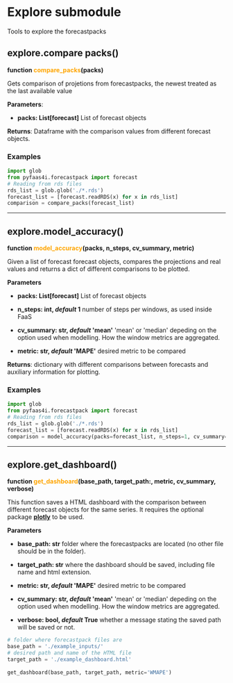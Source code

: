 # Explore submodule
Tools to explore the forecastpacks

## explore.compare packs()
**function <span style="color:orange">compare_packs</span>(packs)**

Gets comparison of projetions from forecastpacks, the newest treated as the last available value
    

**Parameters**:

- **packs: List[forecast]**
    List of forecast objects

**Returns**: 
    Dataframe with the comparison values from different forecast objects.

### **Examples**
```python
import glob
from pyfaas4i.forecastpack import forecast
# Reading from rds files
rds_list = glob.glob('./*.rds')
forecast_list = [forecast.readRDS(x) for x in rds_list]
comparison = compare_packs(forecast_list)
```

---

## explore.model_accuracy()
**function <span style="color:orange">model_accuracy</span>(packs, n_steps, cv_summary, metric)**

Given a list of forecast forecast objects, compares the projections and real values and returns a dict of different comparisons to be plotted.


**Parameters**

- **packs: List[forecast]**
    List of forecast objects

- **n_steps: int, *default* 1**
    number of steps per windows, as used inside FaaS

- **cv_summary: str, *default* 'mean'** 
    'mean' or 'median' depeding on the option used when modelling. How the window metrics are aggregated.
    
- **metric: str, *default* 'MAPE'** 
    desired metric to be compared

**Returns**: 
    dictionary with different comparisons between forecasts and auxiliary information for plotting.


### **Examples**

```python
import glob
from pyfaas4i.forecastpack import forecast
# Reading from rds files
rds_list = glob.glob('./*.rds')
forecast_list = [forecast.readRDS(x) for x in rds_list]
comparison = model_accuracy(packs=forecast_list, n_steps=1, cv_summary='mean', metric='MAPE')
```

---

## explore.get_dashboard()
**function <span style="color:orange">get_dashboard</span>(base_path, target_path:, metric, cv_summary, verbose)**

This function saves a HTML dashboard with the comparison between different forecast objects for the same series.
It requires the optional package [**plotly**](https://plotly.com/) to be used.


**Parameters**

- **base_path: str**
    folder where the forecastpacks are located (no other file should be in the folder).

- **target_path: str**
    where the dashboard should be saved, including file name and html extension.

    
- **metric: str, *default* 'MAPE'** 
    desired metric to be compared

- **cv_summary: str, *default* 'mean'** 
    'mean' or 'median' depeding on the option used when modelling. How the window metrics are aggregated.

- **verbose: bool, *default* True** 
    whether a message stating the saved path will be saved or not.

```python
# folder where forecastpack files are
base_path = './example_inputs/' 
# desired path and name of the HTML file
target_path = './example_dashboard.html'
 
get_dashboard(base_path, target_path, metric='WMAPE')
```
